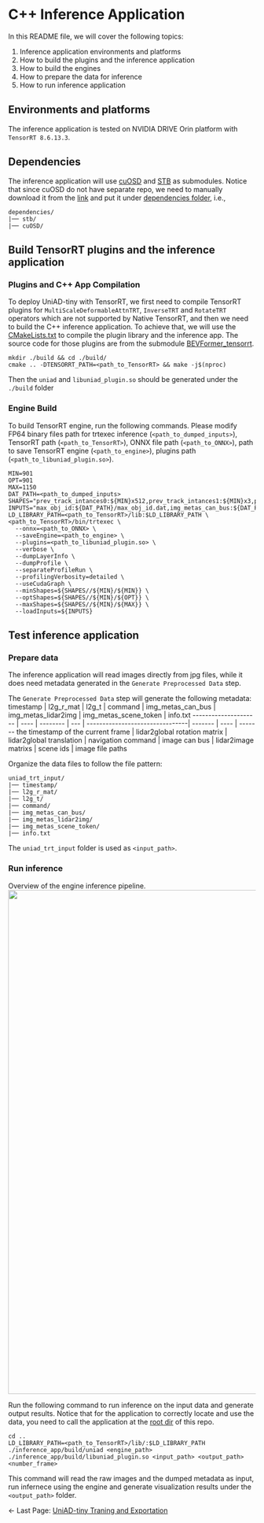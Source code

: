 # C++ Inference Application
In this README file, we will cover the following topics:
1) Inference application environments and platforms
2) How to build the plugins and the inference application
3) How to build the engines
4) How to prepare the data for inference
5) How to run inference application

## Environments and platforms
The inference application is tested on NVIDIA DRIVE Orin platform with `TensorRT 8.6.13.3`.
## Dependencies
The inference application will use [cuOSD](https://github.com/NVIDIA-AI-IOT/Lidar_AI_Solution/tree/master/libraries/cuOSD) and [STB](https://github.com/nothings/stb) as submodules. Notice that since cuOSD do not have separate repo, we need to manually download it from the [link](https://github.com/NVIDIA-AI-IOT/Lidar_AI_Solution/tree/master/libraries/cuOSD) and put it under [dependencies folder](./dependencies/), i.e.,
```
dependencies/
|── stb/
|── cuOSD/
```
## Build TensorRT plugins and the inference application

### Plugins and C++ App Compilation
To deploy UniAD-tiny with TensorRT, we first need to compile TensorRT plugins for `MultiScaleDeformableAttnTRT`, `InverseTRT` and `RotateTRT` operators which are not supported by Native TensorRT, and then we need to build the C++ inference application. To achieve that, we will use the [CMakeLists.txt](./CMakeLists.txt) to compile the plugin library and the inference app. The source code for those plugins are from the submodule [BEVFormer_tensorrt](https://github.com/DerryHub/BEVFormer_tensorrt/tree/main).
```
mkdir ./build && cd ./build/
cmake .. -DTENSORRT_PATH=<path_to_TensorRT> && make -j$(nproc)
```

Then the ```uniad``` and ```libuniad_plugin.so``` should be generated under the ```./build``` folder


### Engine Build
To build TensorRT engine, run the following commands. Please modify FP64 binary files path for trtexec inference (`<path_to_dumped_inputs>`), TensorRT path (`<path_to_TensorRT>`), ONNX file path (`<path_to_ONNX>`), path to save TensorRT engine (`<path_to_engine>`), plugins path (`<path_to_libuniad_plugin.so>`).
```
MIN=901
OPT=901
MAX=1150
DAT_PATH=<path_to_dumped_inputs>
SHAPES="prev_track_intances0:${MIN}x512,prev_track_intances1:${MIN}x3,prev_track_intances3:${MIN},prev_track_intances4:${MIN},prev_track_intances5:${MIN},prev_track_intances6:${MIN},prev_track_intances8:${MIN},prev_track_intances9:${MIN}x10,prev_track_intances11:${MIN}x4x256,prev_track_intances12:${MIN}x4,prev_track_intances13:${MIN}"
INPUTS="max_obj_id:${DAT_PATH}/max_obj_id.dat,img_metas_can_bus:${DAT_PATH}/img_metas_can_bus.dat,img_metas_lidar2img:${DAT_PATH}/img_metas_lidar2img.dat,img:${DAT_PATH}/img.dat,use_prev_bev:${DAT_PATH}/use_prev_bev.dat,prev_bev:${DAT_PATH}/prev_bev.dat,command:${DAT_PATH}/command.dat,timestamp:${DAT_PATH}/timestamp.dat,l2g_r_mat:${DAT_PATH}/l2g_r_mat.dat,l2g_t:${DAT_PATH}/l2g_t.dat,prev_track_intances0:${DAT_PATH}/prev_track_intances0.dat,prev_track_intances1:${DAT_PATH}/prev_track_intances1.dat,prev_track_intances3:${DAT_PATH}/prev_track_intances3.dat,prev_track_intances4:${DAT_PATH}/prev_track_intances4.dat,prev_track_intances5:${DAT_PATH}/prev_track_intances5.dat,prev_track_intances6:${DAT_PATH}/prev_track_intances6.dat,prev_track_intances8:${DAT_PATH}/prev_track_intances8.dat,prev_track_intances9:${DAT_PATH}/prev_track_intances9.dat,prev_track_intances11:${DAT_PATH}/prev_track_intances11.dat,prev_track_intances12:${DAT_PATH}/prev_track_intances12.dat,prev_track_intances13:${DAT_PATH}/prev_track_intances13.dat,prev_timestamp:${DAT_PATH}/prev_timestamp.dat,prev_l2g_r_mat:${DAT_PATH}/prev_l2g_r_mat.dat,prev_l2g_t:${DAT_PATH}/prev_l2g_t.dat"
LD_LIBRARY_PATH=<path_to_TensorRT>/lib:$LD_LIBRARY_PATH \
<path_to_TensorRT>/bin/trtexec \
  --onnx=<path_to_ONNX> \
  --saveEngine=<path_to_engine> \
  --plugins=<path_to_libuniad_plugin.so> \
  --verbose \
  --dumpLayerInfo \
  --dumpProfile \
  --separateProfileRun \
  --profilingVerbosity=detailed \
  --useCudaGraph \
  --minShapes=${SHAPES//${MIN}/${MIN}} \
  --optShapes=${SHAPES//${MIN}/${OPT}} \
  --maxShapes=${SHAPES//${MIN}/${MAX}} \
  --loadInputs=${INPUTS}
```

## Test inference application
### Prepare data
The inference application will read images directly from jpg files, while it does need metadata generated in the ```Generate Preprocessed Data``` step. 

The ```Generate Preprocessed Data``` step will generate the following metadata:
timestamp    | l2g_r_mat | l2g_t | command | img_metas_can_bus | img_metas_lidar2img | img_metas_scene_token | info.txt
--------------------- | ---- | -------- | --- | --------------------------------| ------- | ---- | -------
the timestamp of the current frame | lidar2global rotation matrix | lidar2global translation | navigation command | image can bus | lidar2image matrixs | scene ids | image file paths 

Organize the data files to follow the file pattern:
```
uniad_trt_input/
|── timestamp/
|── l2g_r_mat/
|── l2g_t/
|── command/
|── img_metas_can_bus/
|── img_metas_lidar2img/
|── img_metas_scene_token/
|── info.txt
```

The ```uniad_trt_input``` folder is used as ```<input_path>```.


### Run inference
Overview of the engine inference pipeline.
<img src="../assets/engine_infer.png" width="1024">


Run the following command to run inference on the input data and generate output results. Notice that for the application to correctly locate and use the data, you need to call the application at the [root dir](../) of this repo.
```
cd ..
LD_LIBRARY_PATH=<path_to_TensorRT>/lib/:$LD_LIBRARY_PATH ./inference_app/build/uniad <engine_path> ./inference_app/build/libuniad_plugin.so <input_path> <output_path> <number_frame>
```
This command will read the raw images and the dumped metadata as input, run infernece using the engine and generate visualization results under the ```<output_path>``` folder.

<- Last Page: [UniAD-tiny Traning and Exportation](../documents/tiny_train_export.md)
